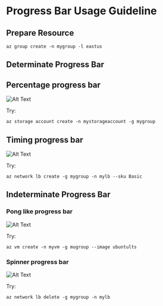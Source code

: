 # Progress Bar Usage Guideline

## Prepare Resource
```
az group create -n mygroup -l eastus
```

## Determinate Progress Bar
## Percentage progress bar
![Alt Text](https://media.giphy.com/media/vFKqnCdLPNOKc/giphy.gif)

Try:
```
az storage account create -n mystorageaccount -g mygroup
```

## Timing progress bar
![Alt Text](https://media.giphy.com/media/vFKqnCdLPNOKc/giphy.gif)

Try:
```
az network lb create -g mygroup -n mylb --sku Basic
```

## Indeterminate Progress Bar
### Pong like progress bar
![Alt Text](https://microsoft-my.sharepoint.com/personal/zuh_microsoft_com/Documents/Projects/Azure%20CLI/Progress%20Bar/Running_pong.gif)

Try:
```
az vm create -n myvm -g mugroup --image ubuntults
```

### Spinner progress bar
![Alt Text](https://media.giphy.com/media/vFKqnCdLPNOKc/giphy.gif)

Try:
```
az network lb delete -g mygroup -n mylb
```